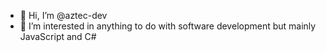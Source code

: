 - 👋 Hi, I’m @aztec-dev
- 👀 I’m interested in anything to do with software development but mainly JavaScript and C#

<!---
aztec-dev/aztec-dev is a ✨ special ✨ repository because its `README.md` (this file) appears on your GitHub profile.
You can click the Preview link to take a look at your changes.
--->
